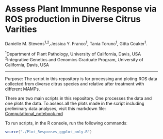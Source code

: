 # Assess Plant Immunne Response via ROS production in Diverse Citrus Varities

Danielle M. Stevens<sup>1,2</sup>,Jessica Y. Franco<sup>1</sup>, Tania Toruno<sup>1</sup>, Gitta Coaker<sup>1</sup>.


<sup>1</sup>Department of Plant Pathology, University of California, Davis, USA <br />
<sup>2</sup>Integrative Genetics and Genomics Graduate Program, University of California, Davis, USA <br />

-----------------------

Purpose: The script in this repository is for processing and ploting ROS data collected from diverse citrus species and relative after treatment with different MAMPs. 


There are two main scripts in this repository. One processes the data and one plots the data. To assess all the plots made in the script including preliminary data analyses, visit this markdown file: [Computational_notebook.md](Computational_notebook.md) 

To run scripts, in the R console, run the following commands:
```R
source("./Plot_Responses_ggplot_only.R")

```